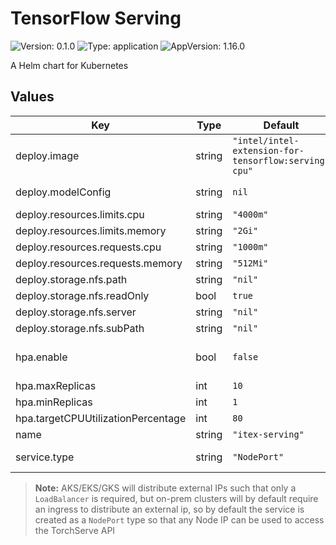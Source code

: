 # TensorFlow Serving

![Version: 0.1.0](https://img.shields.io/badge/Version-0.1.0-informational?style=flat-square) ![Type: application](https://img.shields.io/badge/Type-application-informational?style=flat-square) ![AppVersion: 1.16.0](https://img.shields.io/badge/AppVersion-1.16.0-informational?style=flat-square)

A Helm chart for Kubernetes

## Values

| Key | Type | Default | Description |
|-----|------|---------|-------------|
| deploy.image | string | `"intel/intel-extension-for-tensorflow:serving-cpu"` |  |
| deploy.modelConfig | string | `nil` | Path to model server config file |
| deploy.resources.limits.cpu | string | `"4000m"` |  |
| deploy.resources.limits.memory | string | `"2Gi"` |  |
| deploy.resources.requests.cpu | string | `"1000m"` |  |
| deploy.resources.requests.memory | string | `"512Mi"` |  |
| deploy.storage.nfs.path | string | `"nil"` |  |
| deploy.storage.nfs.readOnly | bool | `true` |  |
| deploy.storage.nfs.server | string | `"nil"` |  |
| deploy.storage.nfs.subPath | string | `"nil"` |  |
| hpa.enable | bool | `false` | Use HorizontalPodAutoscaler for Distributed Inference |
| hpa.maxReplicas | int | `10` |  |
| hpa.minReplicas | int | `1` |  |
| hpa.targetCPUUtilizationPercentage | int | `80` |  |
| name | string | `"itex-serving"` |  |
| service.type | string | `"NodePort"` | Service Type (NodePort or LoadBalancer) |

>**Note:** AKS/EKS/GKS will distribute external IPs such that only a `LoadBalancer` is required, but on-prem clusters will by default require an ingress to distribute an external ip, so by default the service is created as a `NodePort` type so that any Node IP can be used to access the TorchServe API
